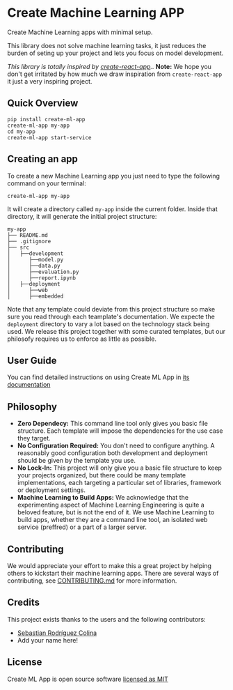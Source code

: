 # Create Machine Learning APP

Create Machine Learning apps with minimal setup.


This library does not solve machine learning tasks, it just reduces the burden of seting up your project and lets you focus on model development. 

*This library is totally inspired by [create-react-app](https://github.com/facebook/create-react-app).*. **Note:** We hope you don't get irritated by how much we draw inspiration from `create-react-app` it just a very inspiring project.

## Quick Overview

```
pip install create-ml-app
create-ml-app my-app
cd my-app
create-ml-app start-service
```

## Creating an app

To create a new Machine Learning app you just need to type the following command on your terminal:

```
create-ml-app my-app
```

It will create a directory called `my-app` inside the current folder. Inside that directory, it will generate the initial project structure:

```
my-app
├── README.md
├── .gitignore
├── src
│   ├──development
│      ├──model.py
│      ├──data.py
│      ├──evaluation.py
│      ├──report.ipynb
│   ├──deployment
│      ├──web
│      ├──embedded
```

Note that any template could deviate from this project structure so make sure you read through each teamplate's documentation. We expecte the `deployment` directory to vary a lot based on the technology stack being used. We release this project together with some curated templates, but our philosofy requires us to enforce as little as possible. 

## User Guide

You can find detailed instructions on using Create ML App in [its documentation]()

## Philosophy

- **Zero Dependecy:** This command line tool only gives you basic file structure. Each template will impose the dependencies for the use case they target.
- **No Configuration Required:** You don't need to configure anything. A reasonably good configuration both development and deployment should be given by the template you use. 
- **No Lock-In:** This project will only give you a basic file structure to keep your projects organized, but there could be many template implementations, each targeting a particular set of libraries, framework or deployment settings.
- **Machine Learning to Build Apps:** We acknowledge that the experimenting aspect of Machine Learning Engineering is quite a beloved feature, but is not the end of it. We use Machine Learning to build apps, whether they are a command line tool, an isolated web service (preffred) or a part of a larger server.

## Contributing

We would appreciate your effort to make this a great project by helping others to kickstart their machine learning apps. There are several ways of contributing, see [CONTRIBUTING.md](./CONTRIBUTING.md) for more information.

## Credits

This project exists thanks to the users and the following contributors:

- [Sebastian Rodríguez Colina]()
- Add your name here!

## License

Create ML App is open source software [licensed as MIT](./LICENSE)
